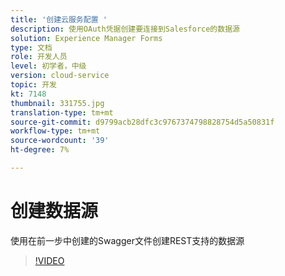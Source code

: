 ```yaml
---
title: '创建云服务配置 '
description: 使用OAuth凭据创建要连接到Salesforce的数据源
solution: Experience Manager Forms
type: 文档
role: 开发人员
level: 初学者，中级
version: cloud-service
topic: 开发
kt: 7148
thumbnail: 331755.jpg
translation-type: tm+mt
source-git-commit: d9799acb28dfc3c9767374798828754d5a50831f
workflow-type: tm+mt
source-wordcount: '39'
ht-degree: 7%

---
```


# 创建数据源

使用在前一步中创建的Swagger文件创建REST支持的数据源

>[!VIDEO](https://video.tv.adobe.com/v/331755/?quality=12&learn=on)
